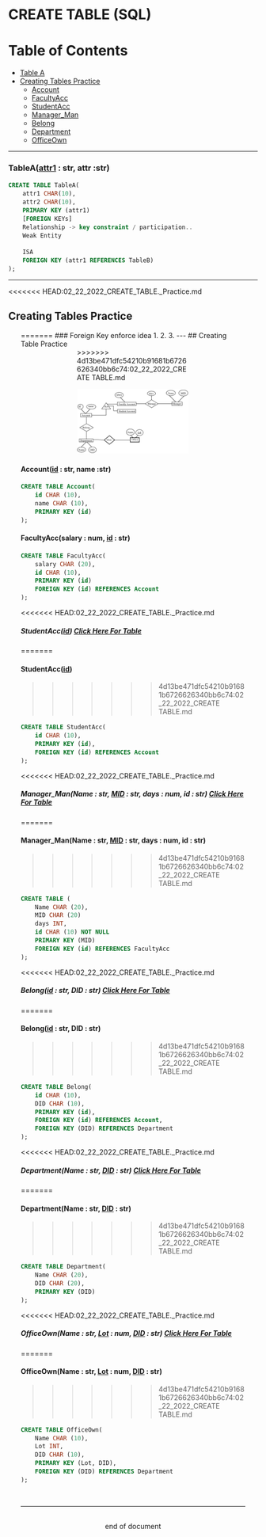 # CREATE TABLE (SQL)
# Table of Contents
- [Table A](#tableaattr1--str-attr-str)
- [Creating Tables Practice](#creating-tables-practice)
    - [Account](#accountid--str-name-str)
    - [FacultyAcc](#facultyaccsalary--num-id--str)
    - [StudentAcc](#studentaccid)
    - [Manager_Man](#manager_manname--str-mid--str-days--num-id--str)
    - [Belong](#belongid--str-did--str)
    - [Department](#departmentname--str-did--str)
    - [OfficeOwn](#officeownname--str-lot--num-did--str)
---
### TableA(<u>attr1</u> : str, attr :str)
```SQL
CREATE TABLE TableA(
    attr1 CHAR(10),
    attr2 CHAR(10), 
    PRIMARY KEY (attr1)
    [FOREIGN KEYs]
    Relationship -> key constraint / participation..
    Weak Entity

    ISA
    FOREIGN KEY (attr1 REFERENCES TableB)
);
```

---
<<<<<<< HEAD:02_22_2022_CREATE_TABLE._Practice.md
## Creating Tables Practice
<div style="margin-left: auto; margin-right: auto; width: 90%"> 
=======
### Foreign Key enforce idea
1. 
2. 
3. 
---
## Creating Table Practice
<div style="margin-left: auto; margin-right: auto; width: 50%"> 
>>>>>>> 4d13be471dfc54210b91681b6726626340bb6c74:02_22_2022_CREATE TABLE.md

![PC1](Images\CTP1\CT1.png) </div>

#### Account(<u>id</u> : str, name :str)
```SQL
CREATE TABLE Account(
    id CHAR (10),
    name CHAR (10),
    PRIMARY KEY (id)
);
```
#### FacultyAcc(salary : num, <u>id</u> : str)
```SQL
CREATE TABLE FacultyAcc(
    salary CHAR (20),
    id CHAR (10),
    PRIMARY KEY (id)
    FOREIGN KEY (id) REFERENCES Account
);
```
<<<<<<< HEAD:02_22_2022_CREATE_TABLE._Practice.md
##### StudentAcc(<u>id</u>) [<i>Click Here For Table</i>](#creating-tables-practice)
=======
#### StudentAcc(<u>id</u>)
>>>>>>> 4d13be471dfc54210b91681b6726626340bb6c74:02_22_2022_CREATE TABLE.md
```SQL
CREATE TABLE StudentAcc(
    id CHAR (10),
    PRIMARY KEY (id),
    FOREIGN KEY (id) REFERENCES Account
);
```
<<<<<<< HEAD:02_22_2022_CREATE_TABLE._Practice.md
##### Manager_Man(Name : str, <u>MID</u> : str, days : num, id : str) [<i>Click Here For Table</i>](#creating-tables-practice)
=======
#### Manager_Man(Name : str, <u>MID</u> : str, days : num, id : str)
>>>>>>> 4d13be471dfc54210b91681b6726626340bb6c74:02_22_2022_CREATE TABLE.md
```SQL
CREATE TABLE (
    Name CHAR (20),
    MID CHAR (20)
    days INT,
    id CHAR (10) NOT NULL
    PRIMARY KEY (MID)
    FOREIGN KEY (id) REFERENCES FacultyAcc
);
```
<<<<<<< HEAD:02_22_2022_CREATE_TABLE._Practice.md
##### Belong(<u>id</u> : str, DID : str) [<i>Click Here For Table</i>](#creating-tables-practice)
=======
#### Belong(<u>id</u> : str, DID : str)
>>>>>>> 4d13be471dfc54210b91681b6726626340bb6c74:02_22_2022_CREATE TABLE.md
```SQL
CREATE TABLE Belong(
    id CHAR (10),
    DID CHAR (10),
    PRIMARY KEY (id),
    FOREIGN KEY (id) REFERENCES Account,
    FOREIGN KEY (DID) REFERENCES Department
);
```
<<<<<<< HEAD:02_22_2022_CREATE_TABLE._Practice.md
##### Department(Name : str, <u>DID</u> : str) [<i>Click Here For Table</i>](#creating-tables-practice)
=======
#### Department(Name : str, <u>DID</u> : str)
>>>>>>> 4d13be471dfc54210b91681b6726626340bb6c74:02_22_2022_CREATE TABLE.md
```SQL
CREATE TABLE Department(
    Name CHAR (20),
    DID CHAR (20),
    PRIMARY KEY (DID)
);
```
<<<<<<< HEAD:02_22_2022_CREATE_TABLE._Practice.md
##### OfficeOwn(Name : str, <u>Lot</u> : num, <u>DID</u> : str) [<i>Click Here For Table</i>](#creating-tables-practice)
=======
#### OfficeOwn(Name : str, <u>Lot</u> : num, <u>DID</u> : str)
>>>>>>> 4d13be471dfc54210b91681b6726626340bb6c74:02_22_2022_CREATE TABLE.md
```SQL
CREATE TABLE OfficeOwn(
    Name CHAR (10),
    Lot INT,
    DID CHAR (10),
    PRIMARY KEY (Lot, DID),
    FOREIGN KEY (DID) REFERENCES Department
);

```
<br>

---
<br>
<div style="display:relative; text-align: center;">end of document</div>